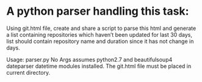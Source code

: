 # A python parser handling this task:

Using git.html file, create and share a script to parse this html and 
generate a list containing repositories which haven’t been updated for last 30 days,
list should contain repository name and duration since it has not change in days.

Usage: parser.py No Args assumes python2.7 and beautifulsoup4 dateparser datetime modules installed. The git.html file must be placed in current directory.

